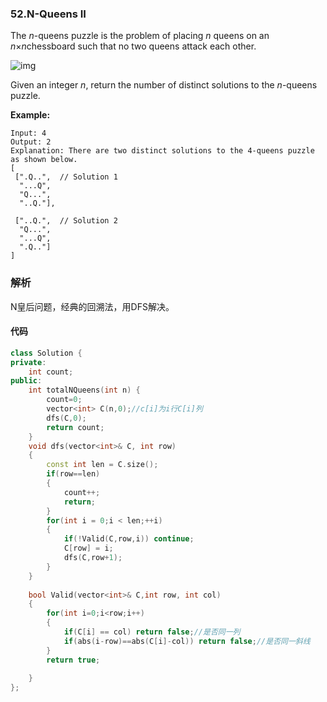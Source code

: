 ### 52.N-Queens II

The *n*-queens puzzle is the problem of placing *n* queens on an *n*×*n*chessboard such that no two queens attack each other.

![img](https://assets.leetcode.com/uploads/2018/10/12/8-queens.png)

Given an integer *n*, return the number of distinct solutions to the *n*-queens puzzle.

**Example:**

```
Input: 4
Output: 2
Explanation: There are two distinct solutions to the 4-queens puzzle as shown below.
[
 [".Q..",  // Solution 1
  "...Q",
  "Q...",
  "..Q."],

 ["..Q.",  // Solution 2
  "Q...",
  "...Q",
  ".Q.."]
]
```

### 解析

N皇后问题，经典的回溯法，用DFS解决。

#### 代码

```c++
class Solution {
private:
    int count;
public:
    int totalNQueens(int n) {
        count=0;
        vector<int> C(n,0);//c[i]为i行C[i]列
        dfs(C,0);
        return count;
    }
    void dfs(vector<int>& C, int row)
    {
        const int len = C.size();
        if(row==len)
        {
            count++;
            return;
        }
        for(int i = 0;i < len;++i)
        {
            if(!Valid(C,row,i)) continue;
            C[row] = i;
            dfs(C,row+1);
        }
    }
    
    bool Valid(vector<int>& C,int row, int col)
    {
        for(int i=0;i<row;i++)
        {
            if(C[i] == col) return false;//是否同一列
            if(abs(i-row)==abs(C[i]-col)) return false;//是否同一斜线
        }
        return true;
        
    }
};
```

